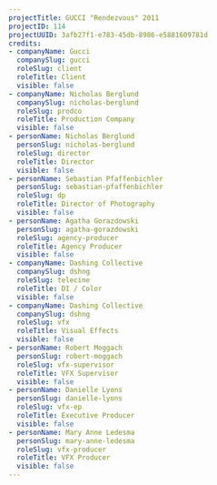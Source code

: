 ```yaml
---
projectTitle: GUCCI "Rendezvous" 2011
projectID: 114
projectUUID: 3afb27f1-e783-45db-8986-e5881609781d
credits:
- companyName: Gucci
  companySlug: gucci
  roleSlug: client
  roleTitle: Client
  visible: false
- companyName: Nicholas Berglund
  companySlug: nicholas-berglund
  roleSlug: prodco
  roleTitle: Production Company
  visible: false
- personName: Nicholas Berglund
  personSlug: nicholas-berglund
  roleSlug: director
  roleTitle: Director
  visible: false
- personName: Sebastian Pfaffenbichler
  personSlug: sebastian-pfaffenbichler
  roleSlug: dp
  roleTitle: Director of Photography
  visible: false
- personName: Agatha Gorazdowski
  personSlug: agatha-gorazdowski
  roleSlug: agency-producer
  roleTitle: Agency Producer
  visible: false
- companyName: Dashing Collective
  companySlug: dshng
  roleSlug: telecine
  roleTitle: DI / Color
  visible: false
- companyName: Dashing Collective
  companySlug: dshng
  roleSlug: vfx
  roleTitle: Visual Effects
  visible: false
- personName: Robert Moggach
  personSlug: robert-moggach
  roleSlug: vfx-supervisor
  roleTitle: VFX Supervisor
  visible: false
- personName: Danielle Lyons
  personSlug: danielle-lyons
  roleSlug: vfx-ep
  roleTitle: Executive Producer
  visible: false
- personName: Mary Anne Ledesma
  personSlug: mary-anne-ledesma
  roleSlug: vfx-producer
  roleTitle: VFX Producer
  visible: false
---
```

